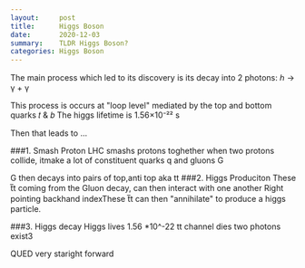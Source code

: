 ```yaml
---
layout:     post
title:      Higgs Boson
date:       2020-12-03
summary:    TLDR Higgs Boson?
categories: Higgs Boson
---
```



The main process which led to its discovery is its decay into 2 photons:  ℎ → γ + γ

This process is occurs at "loop level" mediated by the top and bottom quarks 𝑡 & 𝑏
The higgs lifetime is 1.56×10⁻²² s

Then that leads to ...
    
###1. Smash Proton
LHC smashs protons toghether when two protons collide, itmake a lot of constituent quarks q and gluons G

G then decays into pairs of top,anti top aka tt
###2. Higgs Produciton
These t̅t coming from the Gluon decay, can then interact with one another
Right pointing backhand indexThese t̅t can then "annihilate" to produce a higgs particle.

###3. Higgs decay
Higgs lives 1.56 *10^-22
tt channel dies
two photons exist3


QUED very staright forward
